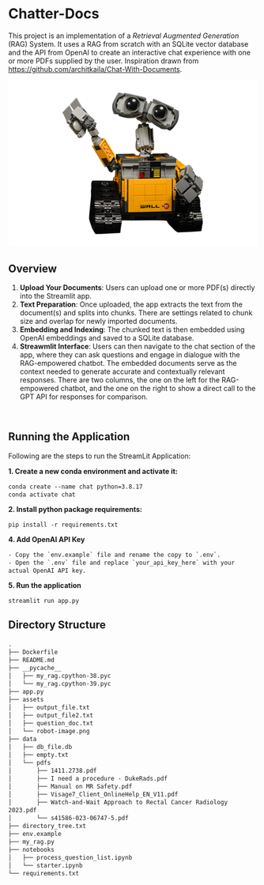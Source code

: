 # Chatter-Docs

This project is an implementation of a *Retrieval Augmented Generation* (RAG) System. It uses a RAG from scratch with an SQLite vector database and the API from OpenAI to create an interactive chat experience with one or more PDFs supplied by the user. Inspiration drawn from https://github.com/architkaila/Chat-With-Documents.

![chatbot image](./assets/robot-image.png)

## Overview

1. **Upload Your Documents**: Users can upload one or more PDF(s) directly into the Streamlit app. 
2. **Text Preparation**: Once uploaded, the app extracts the text from the document(s) and splits into chunks. There are settings related to chunk size and overlap for newly imported documents. 
3. **Embedding and Indexing**: The chunked text is then embedded using OpenAI embeddings and saved to a SQLite database. 
4. **Streawmlit Interface**: Users can then navigate to the chat section of the app, where they can ask questions and engage in dialogue with the RAG-empowered chatbot. The embedded documents serve as the context needed to generate accurate and contextually relevant responses. There are two columns, the one on the left for the RAG-empowered chatbot, and the one on the right to show a direct call to the GPT API for responses for comparison.


&nbsp;
## Running the Application 
Following are the steps to run the StreamLit Application: 

**1. Create a new conda environment and activate it:** 
```
conda create --name chat python=3.8.17
conda activate chat
```
**2. Install python package requirements:** 
```
pip install -r requirements.txt 
```
**4. Add OpenAI API Key**
```
- Copy the `env.example` file and rename the copy to `.env`.
- Open the `.env` file and replace `your_api_key_here` with your actual OpenAI API key.
```
**5. Run the application**
```
streamlit run app.py
```


## Directory Structure

```
.
├── Dockerfile
├── README.md
├── __pycache__
│   ├── my_rag.cpython-38.pyc
│   └── my_rag.cpython-39.pyc
├── app.py
├── assets
│   ├── output_file.txt
│   ├── output_file2.txt
│   ├── question_doc.txt
│   └── robot-image.png
├── data
│   ├── db_file.db
│   ├── empty.txt
│   └── pdfs
│       ├── 1411.2738.pdf
│       ├── I need a procedure - DukeRads.pdf
│       ├── Manual on MR Safety.pdf
│       ├── Visage7_Client_OnlineHelp_EN_V11.pdf
│       ├── Watch-and-Wait Approach to Rectal Cancer Radiology 2023.pdf
│       └── s41586-023-06747-5.pdf
├── directory_tree.txt
├── env.example
├── my_rag.py
├── notebooks
│   ├── process_question_list.ipynb
│   └── starter.ipynb
└── requirements.txt


